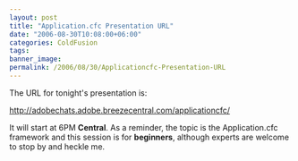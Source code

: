 ```yaml
---
layout: post
title: "Application.cfc Presentation URL"
date: "2006-08-30T10:08:00+06:00"
categories: ColdFusion 
tags: 
banner_image: 
permalink: /2006/08/30/Applicationcfc-Presentation-URL
---
```


The URL for tonight's presentation is:

<a href="http://adobechats.adobe.breezecentral.com/applicationcfc/">http://adobechats.adobe.breezecentral.com/applicationcfc/</a>

It will start at 6PM <b>Central</b>. As a reminder, the topic is the Application.cfc framework and this session is for <b>beginners</b>, although experts are welcome to stop by and heckle me.